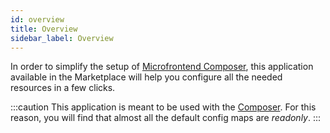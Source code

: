 ```yaml
---
id: overview
title: Overview
sidebar_label: Overview
---
```

In order to simplify the setup of [Microfrontend Composer](../../microfrontend-composer/overview), this application available in the Marketplace will help you configure all the needed resources in a few clicks.

:::caution
This application is meant to be used with the [Composer](../../microfrontend-composer/composer/structure). For this reason, you will find that almost all the default config maps are _readonly_.
:::
